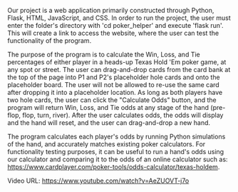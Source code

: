 Our project is a web application primarily constructed through Python, Flask, HTML, JavaScript, and CSS. In order to run the project, the user must enter the folder's directory with 'cd poker_helper' and execute 'flask run'. This will create a link to access the website, where the user can test the functionality of the program.

The purpose of the program is to calculate the Win, Loss, and Tie percentages of either player in a heads-up Texas Hold 'Em poker game, at any spot or street. The user can drag-and-drop cards from the card bank at the top of the page into P1 and P2's placeholder hole cards and onto the placeholder board. The user will not be allowed to re-use the same card after dropping it into a placeholder location. As long as both players have two hole cards, the user can click the "Calculate Odds" button, and the program will return Win, Loss, and Tie odds at any stage of the hand (pre-flop, flop, turn, river). After the user calculates odds, the odds will display and the hand will reset, and the user can drag-and-drop a new hand. 

The program calculates each player's odds by running Python simulations of the hand, and accurately matches existing poker calculators. For functionality testing purposes, it can be useful to run a hand's odds using our calculator and comparing it to the odds of an online calculator such as: https://www.cardplayer.com/poker-tools/odds-calculator/texas-holdem.

Video URL: https://www.youtube.com/watch?v=AeZUOVT-j7o